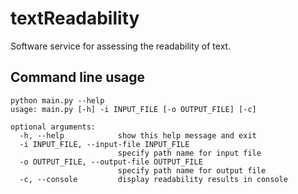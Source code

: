 # textReadability
Software service for assessing the readability of text.

## Command line usage
```commandline
python main.py --help
usage: main.py [-h] -i INPUT_FILE [-o OUTPUT_FILE] [-c]

optional arguments:
  -h, --help            show this help message and exit
  -i INPUT_FILE, --input-file INPUT_FILE
                        specify path name for input file
  -o OUTPUT_FILE, --output-file OUTPUT_FILE
                        specify path name for output file
  -c, --console         display readability results in console

```
